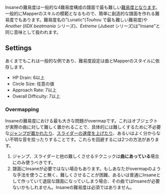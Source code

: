 Insaneの難易度は一般的な4難易度構成の譜面で最も難しい[難易度となります](JP:Difficulty)。一般的にMapperのスキルの模範となるもので、簡単に創造的な譜面を作れる難易度でもあります。難易度名の"Lunatic"(*Touhou* で最も難しい難易度)や *Another* (*IIDX beatmania* シリーズ)、*Extreme* (*Jubeat* シリーズ)は"Insane"と同じ意味として扱われます。

Settings
--------

あくまでもこれは一般的な例であり、難易度設定は曲とMapperのスタイルに依存します。

-   HP Drain: 6以上
-   Circle Size: 任意の値
-   Approach Rate: 7以上
-   Overall Difficulty: 7以上

### Overmapping

Insaneの難易度における最も大きな問題がovermapです。これはオブジェクトが実際の曲に対して難しく置かれることで、具体的には難しくするために不必要な[ジャンプが置かれたり](JP:Jumps)、[スライダーの速度を上げたり](JP:Slider_Velocity_Changes)、あるいはよく分からない不明な音を拾ったりすることです。これらを回避するには2つの方法があります。

1.  ジャンプ、スライダーと他の難しくさせるテクニックは**曲にあっている**場合にのみ使うべきです。
2.  譜面にInsaneが必要ではない場合もあります。もしあなたがovermapのような手法を使うこと無く、難しくさせることが困難、あるいは普通にInsaneとして作っていて退屈な譜面になっていしまう場合、その曲ではInsaneが必要ないかもしれません。Insaneの難易度は必須ではありません。
